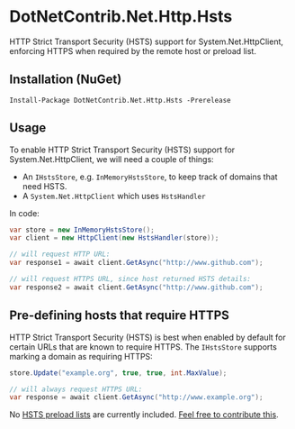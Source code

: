 # DotNetContrib.Net.Http.Hsts

HTTP Strict Transport Security (HSTS) support for System.Net.HttpClient, enforcing HTTPS when required by the remote host or preload list.

## Installation (NuGet)

	Install-Package DotNetContrib.Net.Http.Hsts -Prerelease

## Usage

To enable HTTP Strict Transport Security (HSTS) support for System.Net.HttpClient, we will need a couple of things:

* An `IHstsStore`, e.g. `InMemoryHstsStore`, to keep track of domains that need HSTS.
* A `System.Net.HttpClient` which uses `HstsHandler`

In code:

```csharp
var store = new InMemoryHstsStore();
var client = new HttpClient(new HstsHandler(store));

// will request HTTP URL:
var response1 = await client.GetAsync("http://www.github.com");

// will request HTTPS URL, since host returned HSTS details:
var response2 = await client.GetAsync("http://www.github.com");
```

## Pre-defining hosts that require HTTPS

HTTP Strict Transport Security (HSTS) is best when enabled by default for certain URLs that are known to require HTTPS. The `IHstsStore` supports marking a domain as requiring HTTPS:

```csharp
store.Update("example.org", true, true, int.MaxValue);

// will always request HTTPS URL:
var response = await client.GetAsync("http://www.example.org");
```

No [HSTS preload lists](https://github.com/maartenba/DotNetContrib.Net.Http.Hsts/issues/1) are currently included. [Feel free to contribute this](https://github.com/maartenba/DotNetContrib.Net.Http.Hsts/issues/1).